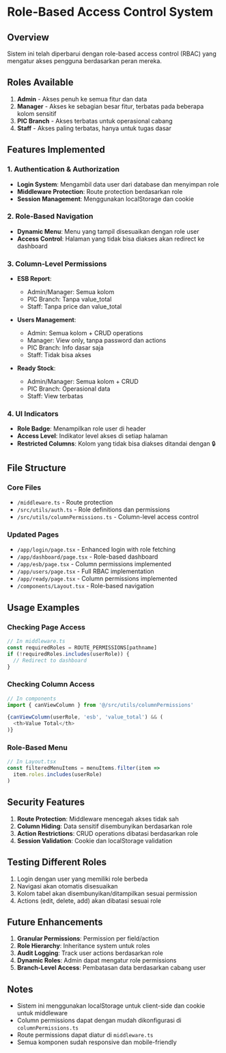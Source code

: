 # Role-Based Access Control System

## Overview
Sistem ini telah diperbarui dengan role-based access control (RBAC) yang mengatur akses pengguna berdasarkan peran mereka.

## Roles Available
1. **Admin** - Akses penuh ke semua fitur dan data
2. **Manager** - Akses ke sebagian besar fitur, terbatas pada beberapa kolom sensitif
3. **PIC Branch** - Akses terbatas untuk operasional cabang
4. **Staff** - Akses paling terbatas, hanya untuk tugas dasar

## Features Implemented

### 1. Authentication & Authorization
- **Login System**: Mengambil data user dari database dan menyimpan role
- **Middleware Protection**: Route protection berdasarkan role
- **Session Management**: Menggunakan localStorage dan cookie

### 2. Role-Based Navigation
- **Dynamic Menu**: Menu yang tampil disesuaikan dengan role user
- **Access Control**: Halaman yang tidak bisa diakses akan redirect ke dashboard

### 3. Column-Level Permissions
- **ESB Report**: 
  - Admin/Manager: Semua kolom
  - PIC Branch: Tanpa value_total
  - Staff: Tanpa price dan value_total
  
- **Users Management**:
  - Admin: Semua kolom + CRUD operations
  - Manager: View only, tanpa password dan actions
  - PIC Branch: Info dasar saja
  - Staff: Tidak bisa akses

- **Ready Stock**:
  - Admin/Manager: Semua kolom + CRUD
  - PIC Branch: Operasional data
  - Staff: View terbatas

### 4. UI Indicators
- **Role Badge**: Menampilkan role user di header
- **Access Level**: Indikator level akses di setiap halaman
- **Restricted Columns**: Kolom yang tidak bisa diakses ditandai dengan 🔒

## File Structure

### Core Files
- `/middleware.ts` - Route protection
- `/src/utils/auth.ts` - Role definitions dan permissions
- `/src/utils/columnPermissions.ts` - Column-level access control

### Updated Pages
- `/app/login/page.tsx` - Enhanced login with role fetching
- `/app/dashboard/page.tsx` - Role-based dashboard
- `/app/esb/page.tsx` - Column permissions implemented
- `/app/users/page.tsx` - Full RBAC implementation
- `/app/ready/page.tsx` - Column permissions implemented
- `/components/Layout.tsx` - Role-based navigation

## Usage Examples

### Checking Page Access
```typescript
// In middleware.ts
const requiredRoles = ROUTE_PERMISSIONS[pathname]
if (!requiredRoles.includes(userRole)) {
  // Redirect to dashboard
}
```

### Checking Column Access
```typescript
// In components
import { canViewColumn } from '@/src/utils/columnPermissions'

{canViewColumn(userRole, 'esb', 'value_total') && (
  <th>Value Total</th>
)}
```

### Role-Based Menu
```typescript
// In Layout.tsx
const filteredMenuItems = menuItems.filter(item => 
  item.roles.includes(userRole)
)
```

## Security Features

1. **Route Protection**: Middleware mencegah akses tidak sah
2. **Column Hiding**: Data sensitif disembunyikan berdasarkan role
3. **Action Restrictions**: CRUD operations dibatasi berdasarkan role
4. **Session Validation**: Cookie dan localStorage validation

## Testing Different Roles

1. Login dengan user yang memiliki role berbeda
2. Navigasi akan otomatis disesuaikan
3. Kolom tabel akan disembunyikan/ditampilkan sesuai permission
4. Actions (edit, delete, add) akan dibatasi sesuai role

## Future Enhancements

1. **Granular Permissions**: Permission per field/action
2. **Role Hierarchy**: Inheritance system untuk roles
3. **Audit Logging**: Track user actions berdasarkan role
4. **Dynamic Roles**: Admin dapat mengatur role permissions
5. **Branch-Level Access**: Pembatasan data berdasarkan cabang user

## Notes

- Sistem ini menggunakan localStorage untuk client-side dan cookie untuk middleware
- Column permissions dapat dengan mudah dikonfigurasi di `columnPermissions.ts`
- Route permissions dapat diatur di `middleware.ts`
- Semua komponen sudah responsive dan mobile-friendly